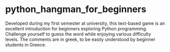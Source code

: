 # python_hangman_for_beginners
 Developed during my first semester at university, this text-based game is an excellent introduction for beginners exploring Python programming. Challenge yourself to guess the word while enjoying various difficulty levels. The comments are in greek, to be easily understood by beginner students in Greece. 
